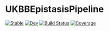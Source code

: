 # UKBBEpistasisPipeline

[![Stable](https://img.shields.io/badge/docs-stable-blue.svg)](https://olivierlabayle.github.io/UKBBEpistasisPipeline.jl/stable)
[![Dev](https://img.shields.io/badge/docs-dev-blue.svg)](https://olivierlabayle.github.io/UKBBEpistasisPipeline.jl/dev)
[![Build Status](https://github.com/olivierlabayle/UKBBEpistasisPipeline.jl/workflows/CI/badge.svg)](https://github.com/olivierlabayle/UKBBEpistasisPipeline.jl/actions)
[![Coverage](https://codecov.io/gh/olivierlabayle/UKBBEpistasisPipeline.jl/branch/master/graph/badge.svg)](https://codecov.io/gh/olivierlabayle/UKBBEpistasisPipeline.jl)
